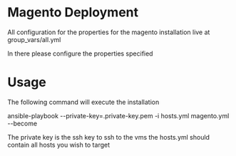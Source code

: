 # Magento Deployment

All configuration for the properties for the magento installation live at group_vars/all.yml

In there please configure the properties specified

# Usage

The following command will execute the installation

ansible-playbook --private-key=.private-key.pem -i hosts.yml  magento.yml --become

The private key is the ssh key to ssh to the vms
the hosts.yml should contain all hosts you wish to target


